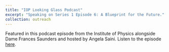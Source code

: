 ```yaml
---
title: "IOP Looking Glass Podcast"
excerpt: "Speaking on Series 1 Episode 6: A Blueprint for the Future."
collection: outreach
---
```


Featured in this podcast episode from the Institute of Physics alongside Dame Frances Saunders and hosted by Angela Saini. Listen to the episode [here](https://play.acast.com/s/looking-glass/ablueprintforthefuture).
